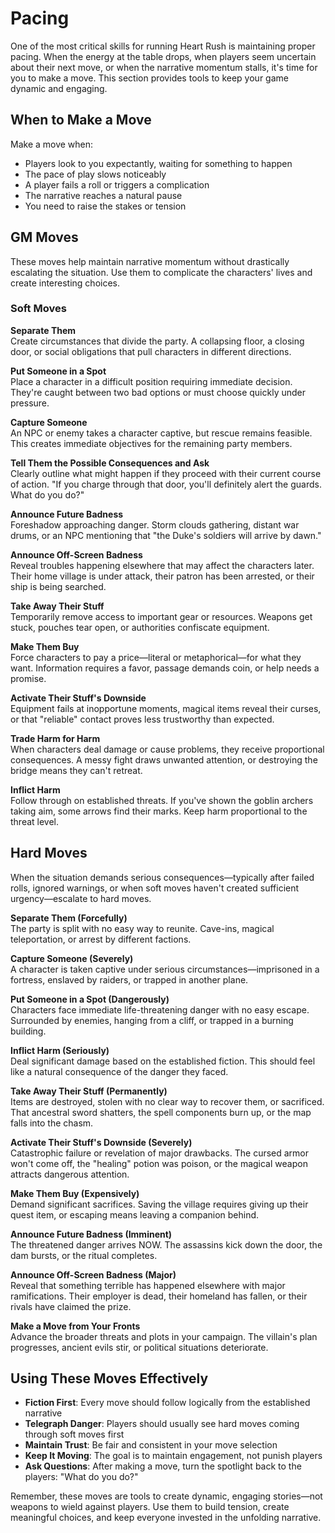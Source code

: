 # Pacing

One of the most critical skills for running Heart Rush is maintaining proper pacing. When the energy at the table drops, when players seem uncertain about their next move, or when the narrative momentum stalls, it's time for you to make a move. This section provides tools to keep your game dynamic and engaging.

## When to Make a Move

Make a move when:

- Players look to you expectantly, waiting for something to happen
- The pace of play slows noticeably
- A player fails a roll or triggers a complication
- The narrative reaches a natural pause
- You need to raise the stakes or tension

## GM Moves

These moves help maintain narrative momentum without drastically escalating the situation. Use them to complicate the characters' lives and create interesting choices.

### Soft Moves

**Separate Them**  
Create circumstances that divide the party. A collapsing floor, a closing door, or social obligations that pull characters in different directions.

**Put Someone in a Spot**  
Place a character in a difficult position requiring immediate decision. They're caught between two bad options or must choose quickly under pressure.

**Capture Someone**  
An NPC or enemy takes a character captive, but rescue remains feasible. This creates immediate objectives for the remaining party members.

**Tell Them the Possible Consequences and Ask**  
Clearly outline what might happen if they proceed with their current course of action. "If you charge through that door, you'll definitely alert the guards. What do you do?"

**Announce Future Badness**  
Foreshadow approaching danger. Storm clouds gathering, distant war drums, or an NPC mentioning that "the Duke's soldiers will arrive by dawn."

**Announce Off-Screen Badness**  
Reveal troubles happening elsewhere that may affect the characters later. Their home village is under attack, their patron has been arrested, or their ship is being searched.

**Take Away Their Stuff**  
Temporarily remove access to important gear or resources. Weapons get stuck, pouches tear open, or authorities confiscate equipment.

**Make Them Buy**  
Force characters to pay a price—literal or metaphorical—for what they want. Information requires a favor, passage demands coin, or help needs a promise.

**Activate Their Stuff's Downside**  
Equipment fails at inopportune moments, magical items reveal their curses, or that "reliable" contact proves less trustworthy than expected.

**Trade Harm for Harm**  
When characters deal damage or cause problems, they receive proportional consequences. A messy fight draws unwanted attention, or destroying the bridge means they can't retreat.

**Inflict Harm**  
Follow through on established threats. If you've shown the goblin archers taking aim, some arrows find their marks. Keep harm proportional to the threat level.

## Hard Moves

When the situation demands serious consequences—typically after failed rolls, ignored warnings, or when soft moves haven't created sufficient urgency—escalate to hard moves.

**Separate Them (Forcefully)**  
The party is split with no easy way to reunite. Cave-ins, magical teleportation, or arrest by different factions.

**Capture Someone (Severely)**  
A character is taken captive under serious circumstances—imprisoned in a fortress, enslaved by raiders, or trapped in another plane.

**Put Someone in a Spot (Dangerously)**  
Characters face immediate life-threatening danger with no easy escape. Surrounded by enemies, hanging from a cliff, or trapped in a burning building.

**Inflict Harm (Seriously)**  
Deal significant damage based on the established fiction. This should feel like a natural consequence of the danger they faced.

**Take Away Their Stuff (Permanently)**  
Items are destroyed, stolen with no clear way to recover them, or sacrificed. That ancestral sword shatters, the spell components burn up, or the map falls into the chasm.

**Activate Their Stuff's Downside (Severely)**  
Catastrophic failure or revelation of major drawbacks. The cursed armor won't come off, the "healing" potion was poison, or the magical weapon attracts dangerous attention.

**Make Them Buy (Expensively)**  
Demand significant sacrifices. Saving the village requires giving up their quest item, or escaping means leaving a companion behind.

**Announce Future Badness (Imminent)**  
The threatened danger arrives NOW. The assassins kick down the door, the dam bursts, or the ritual completes.

**Announce Off-Screen Badness (Major)**  
Reveal that something terrible has happened elsewhere with major ramifications. Their employer is dead, their homeland has fallen, or their rivals have claimed the prize.

**Make a Move from Your Fronts**  
Advance the broader threats and plots in your campaign. The villain's plan progresses, ancient evils stir, or political situations deteriorate.

## Using These Moves Effectively

- **Fiction First**: Every move should follow logically from the established narrative
- **Telegraph Danger**: Players should usually see hard moves coming through soft moves first
- **Maintain Trust**: Be fair and consistent in your move selection
- **Keep It Moving**: The goal is to maintain engagement, not punish players
- **Ask Questions**: After making a move, turn the spotlight back to the players: "What do you do?"

Remember, these moves are tools to create dynamic, engaging stories—not weapons to wield against players. Use them to build tension, create meaningful choices, and keep everyone invested in the unfolding narrative.
